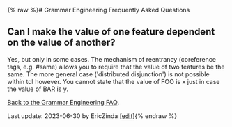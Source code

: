 {% raw %}# Grammar Engineering Frequently Asked Questions

## Can I make the value of one feature dependent on the value of another?

Yes, but only in some cases. The mechanism of reentrancy (coreference
tags, e.g. \#same) allows you to require that the value of two features
be the same. The more general case ('distributed disjunction') is not
possible within tdl however. You cannot state that the value of FOO is x
just in case the value of BAR is y.

[Back to the Grammar Engineering FAQ](https://delph-in.github.io/docs/matrix/GrammarEngineeringFAQ).

Last update: 2023-06-30 by EricZinda [[edit](https://github.com/delph-in/docs/wiki/GeFaqDistributedDisjunction/_edit)]{% endraw %}